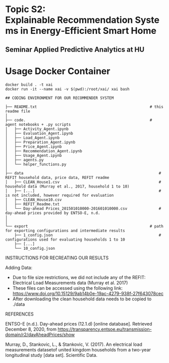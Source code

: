 # Topic S2: Explainable Recommendation Systems in Energy‐Efficient Smart Home
## Seminar Applied Predictive Analytics at HU

# Usage Docker Container

```
docker build . -t xai 
docker run -it --name xai -v $(pwd):/root/xai/ xai bash
```

    ## CODING ENVIRONMENT FOR OUR RECOMMENDER SYSTEM

    ├── README.txt                                                  # this readme file
    │
    ├── code.                                                       # agent notebooks + .py scripts
    │   ├── Activity_Agent.ipynb
    │   ├── Evaluation_Agent.ipynb
    │   ├── Load_Agent.ipynb
    │   ├── Preparation_Agent.ipynb
    │   ├── Price_Agent.ipynb
    │   ├── Recommendation_Agent.ipynb
    │   ├── Usage_Agent.ipynb
    │   ├── agents.py
    │   └── helper_functions.py
    │
    ├── data                                                            # REFIT household data, price data, REFIT readme
    │   ├── CLEAN_House1.csv                                            # household data (Murray et al., 2017, household 1 to 10) 
    │   ├── [...]                                                       # is not included, however required for evaluation
    │   ├── CLEAN_House10.csv                                           
    │   ├── REFIT_Readme.txt
    │   └── Day-ahead Prices_201501010000-201601010000.csv              # day-ahead prices provided by ENTSO-E, n.d.
    │
    │
    └── export                                                      # path for exporting configurations and intermediate results
        ├── 1_config.json                                               # configurations used for evaluating households 1 to 10
        ├── [...]
        └── 10_config.json


INSTRUCTIONS FOR RECREATING OUR RESULTS

Adding Data:
 - Due to file size restrictions, we did not include any of the REFIT: Electrical Load Measurements data (Murray et al. 2017)
 - These files can be accessed using the following link: https://www.doi.org/10.15129/9ab14b0e-19ac-4279-938f-27f643078cec
 - After downloading the clean household data needs to be copied to ./data


REFERENCES

ENTSO-E (n.d.). Day-ahead prices (12.1.d) [online database]. Retrieved December 8, 2020, from https://transparency.entsoe.eu/transmission-domain/r2/dayAheadPrices/show

Murray, D., Stankovic, L., & Stankovic, V. (2017). An electrical load measurements datasetof united kingdom households from a two-year longitudinal study [data set]. Scientific Data.
